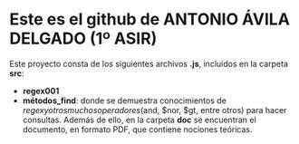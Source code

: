 # Este es el github de **ANTONIO ÁVILA DELGADO** (1º ASIR)
Este proyecto consta de los siguientes archivos **.js**, incluidos en la carpeta **src**:
* **regex001**
* **métodos_find**: donde se demuestra conocimientos de $regex y otros muchos operadores ($and, $nor, $gt, entre otros) para hacer consultas.
Además de ello, en la carpeta **doc** se encuentran el documento, en formato PDF, que contiene nociones teóricas.
